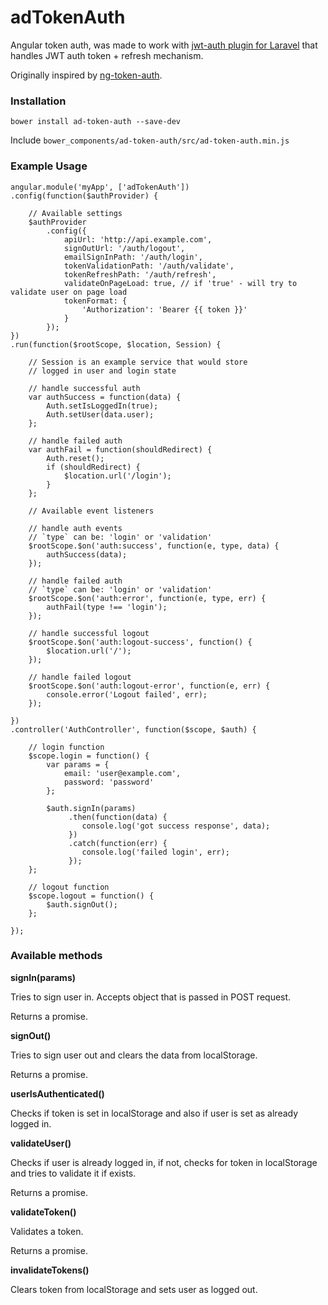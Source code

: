 # adTokenAuth

Angular token auth, was made to work with [jwt-auth plugin for Laravel](https://github.com/tymondesigns/jwt-auth) that handles JWT auth token + refresh mechanism.

Originally inspired by [ng-token-auth](https://github.com/lynndylanhurley/ng-token-auth).

### Installation

	bower install ad-token-auth --save-dev
	
Include `bower_components/ad-token-auth/src/ad-token-auth.min.js`
	

### Example Usage
	
	angular.module('myApp', ['adTokenAuth'])
	.config(function($authProvider) {
	
		// Available settings
		$authProvider
			.config({
				apiUrl: 'http://api.example.com',
	            signOutUrl: '/auth/logout',
	            emailSignInPath: '/auth/login',
	            tokenValidationPath: '/auth/validate',
	            tokenRefreshPath: '/auth/refresh',
	            validateOnPageLoad: true, // if 'true' - will try to validate user on page load
	            tokenFormat: {
	                'Authorization': 'Bearer {{ token }}'
	            }
			});
	})
	.run(function($rootScope, $location, Session) {
	
		// Session is an example service that would store 
		// logged in user and login state
	
		// handle successful auth
		var authSuccess = function(data) {
			Auth.setIsLoggedIn(true);
			Auth.setUser(data.user);
		};
	
		// handle failed auth
		var authFail = function(shouldRedirect) {
			Auth.reset();
			if (shouldRedirect) {
				$location.url('/login');
			}
		};
		
		// Available event listeners
	
		// handle auth events
		// `type` can be: 'login' or 'validation'
		$rootScope.$on('auth:success', function(e, type, data) {
			authSuccess(data);
		});
	
		// handle failed auth
		// `type` can be: 'login' or 'validation'
		$rootScope.$on('auth:error', function(e, type, err) {
			authFail(type !== 'login');
		});
		
		// handle successful logout
		$rootScope.$on('auth:logout-success', function() {
			$location.url('/');
		});
		
		// handle failed logout
		$rootScope.$on('auth:logout-error', function(e, err) {
			console.error('Logout failed', err);
		});
		
	})
	.controller('AuthController', function($scope, $auth) {
	
		// login function
		$scope.login = function() {
			var params = {
				email: 'user@example.com',
				password: 'password'
			};
		
			$auth.signIn(params)
				 .then(function(data) {
				    console.log('got success response', data);
				 })
				 .catch(function(err) {
				    console.log('failed login', err);
				 });
		};
	
		// logout function
		$scope.logout = function() {
			$auth.signOut();
		};
	
	});
	
	
### Available methods

**signIn(params)**

Tries to sign user in. Accepts object that is passed in POST request.

Returns a promise.


**signOut()**

Tries to sign user out and clears the data from localStorage.

Returns a promise.

**userIsAuthenticated()**

Checks if token is set in localStorage and also if user is set as already logged in.

**validateUser()**

Checks if user is already logged in, if not, checks for token in localStorage and tries to validate it if exists.
 
Returns a promise.
 
**validateToken()**
 
Validates a token.

Returns a promise.

**invalidateTokens()**

Clears token from localStorage and sets user as logged out.
